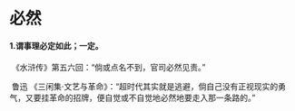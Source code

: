 # 必然

#### 1.谓事理必定如此；一定。

​	《水浒传》第五六回：“倘或点名不到，官司必然见责。”

​	 鲁迅 《三闲集·文艺与革命》：“超时代其实就是逃避，倘自己没有正视现实的勇气，又要挂革命的招牌，便自觉或不自觉地必然地要走入那一条路的。”